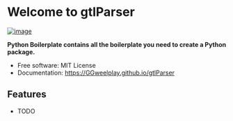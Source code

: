 # Welcome to gtlParser


[![image](https://img.shields.io/pypi/v/gtlParser.svg)](https://pypi.python.org/pypi/gtlParser)


**Python Boilerplate contains all the boilerplate you need to create a Python package.**


-   Free software: MIT License
-   Documentation: <https://GGweelplay.github.io/gtlParser>
    

## Features

-   TODO
